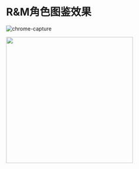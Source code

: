 # R&M角色图鉴效果

![chrome-capture](https://user-images.githubusercontent.com/26485327/82781066-d63e2700-9e93-11ea-9652-980f45872901.gif)

<img width="344"  src="https://user-images.githubusercontent.com/26485327/82781077-d9d1ae00-9e93-11ea-8c58-ace5350028c1.png">
